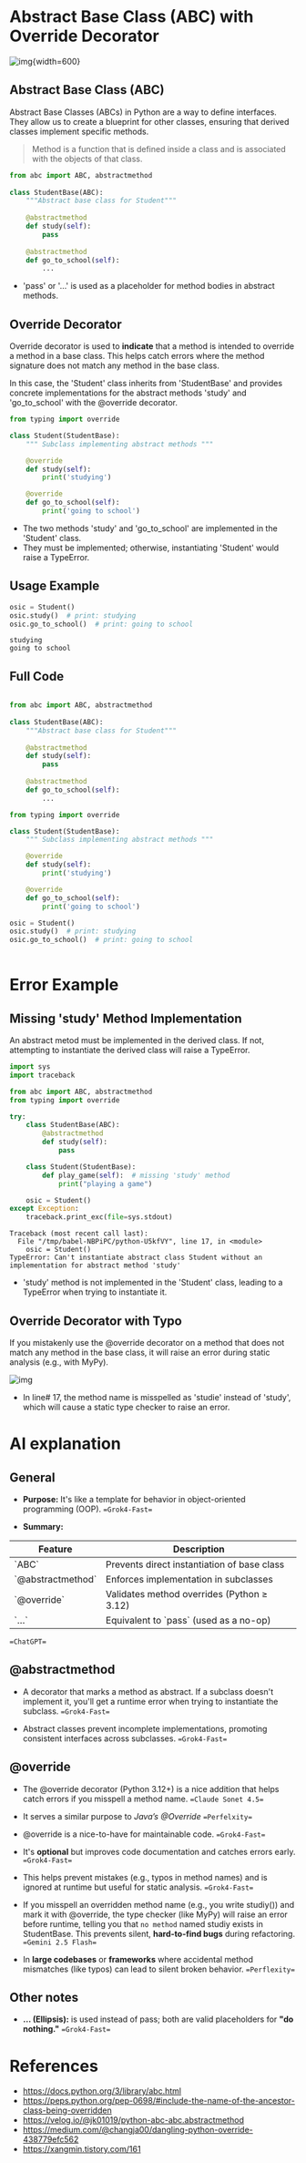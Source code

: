 # Abstract Base Class (ABC) with Override Decorator

![img](./img/abstract_override.png){width=600}


## Abstract Base Class (ABC)

Abstract Base Classes (ABCs) in Python are a way to define interfaces. They allow us to create a blueprint for other classes, ensuring that derived classes implement specific methods.

> Method is a function that is defined inside a class and is associated with the objects of that class.

```python
from abc import ABC, abstractmethod
 
class StudentBase(ABC):
	"""Abstract base class for Student"""
	
    @abstractmethod
    def study(self):
        pass
 
    @abstractmethod
    def go_to_school(self):
        ...
```

-   'pass' or '&#x2026;' is used as a placeholder for method bodies in abstract methods.


## Override Decorator

Override decorator is used to **indicate** that <span class="underline">a method is intended to override a method in a base class</span>. This <span class="underline">helps catch errors</span> where the method signature does not match any method in the base class.

In this case, the 'Student' class inherits from 'StudentBase' and provides concrete implementations for the abstract methods 'study' and 'go\_to\_school' with the @override decorator.

```python
from typing import override

class Student(StudentBase):
	""" Subclass implementing abstract methods """

    @override
    def study(self):
        print('studying')

    @override
    def go_to_school(self):
        print('going to school')
```

-   The two methods 'study' and 'go\_to\_school' are implemented in the 'Student' class.
-   They must be implemented; otherwise, instantiating 'Student' would raise a TypeError.


## Usage Example

```python
osic = Student()
osic.study()  # print: studying
osic.go_to_school()  # print: going to school
```

    studying
    going to school


## Full Code

```python

from abc import ABC, abstractmethod
 
class StudentBase(ABC):
	"""Abstract base class for Student"""
	
    @abstractmethod
    def study(self):
        pass
 
    @abstractmethod
    def go_to_school(self):
        ...

from typing import override

class Student(StudentBase):
	""" Subclass implementing abstract methods """

    @override
    def study(self):
        print('studying')

    @override
    def go_to_school(self):
        print('going to school')

osic = Student()
osic.study()  # print: studying
osic.go_to_school()  # print: going to school
	
```


# Error Example


## Missing 'study' Method Implementation

An abstract metod must be implemented in the derived class. If not, attempting to instantiate the derived class will raise a TypeError.

```python
import sys
import traceback

from abc import ABC, abstractmethod
from typing import override

try:
    class StudentBase(ABC):
        @abstractmethod
        def study(self):
            pass

    class Student(StudentBase):
        def play_game(self):  # missing 'study' method
            print("playing a game")

    osic = Student()
except Exception:
    traceback.print_exc(file=sys.stdout)
```

    Traceback (most recent call last):
      File "/tmp/babel-NBPiPC/python-U5kfVY", line 17, in <module>
        osic = Student()
    TypeError: Can't instantiate abstract class Student without an implementation for abstract method 'study'

-   'study' method is not implemented in the 'Student' class, leading to a TypeError when trying to instantiate it.


## Override Decorator with Typo

If you mistakenly use the @override decorator on a method that does not match any method in the base class, it will raise an error during static analysis (e.g., with MyPy).

![img](./img/override_error.png)

-   In line# 17, the method name is misspelled as 'studie' instead of 'study', which will cause a static type checker to raise an error.


# AI explanation


## General

-   **Purpose:** It's like a template for behavior in object-oriented programming (OOP). `=Grok4-Fast=`

-   **Summary:** 

| Feature             | Description                                 |
|------------------- |------------------------------------------- |
| \`ABC\`             | Prevents direct instantiation of base class |
| \`@abstractmethod\` | Enforces implementation in subclasses       |
| \`@override\`       | Validates method overrides (Python ≥ 3.12) |
| \`&#x2026;\`        | Equivalent to \`pass\` (used as a no-op)    |

`=ChatGPT=`


## @abstractmethod

-   A decorator that marks a method as abstract. If a subclass doesn't implement it, you'll get a runtime error when trying to instantiate the subclass. `=Grok4-Fast=`

-   Abstract classes prevent incomplete implementations, promoting consistent interfaces across subclasses. `=Grok4-Fast=`


## @override

-   The @override decorator (Python 3.12+) is a nice addition that helps catch errors if you misspell a method name. `=Claude Sonet 4.5=`

-   It serves a similar purpose to *Java’s @Override* `=Perfelxity=`

-   @override is a nice-to-have for maintainable code. `=Grok4-Fast=`

-   It's **optional** but improves code documentation and catches errors early. `=Grok4-Fast=`

-   This helps prevent mistakes (e.g., typos in method names) and is ignored at runtime but useful for static analysis. `=Grok4-Fast=`

-   If you misspell an overridden method name (e.g., you write studiy()) and mark it with @override, the type checker (like MyPy) will raise an error before runtime, telling you that `no method` named studiy exists in StudentBase. This prevents silent, **hard-to-find bugs** during refactoring. `=Gemini 2.5 Flash=`

-   In **large codebases** or **frameworks** where accidental method mismatches (like typos) can lead to silent broken behavior. `=Perflexity=`


## Other notes

-   **&#x2026; (Ellipsis):** is used instead of pass; both are valid placeholders for **"do nothing."** `=Grok4-Fast=`


# References

-   <https://docs.python.org/3/library/abc.html>
-   <https://peps.python.org/pep-0698/#include-the-name-of-the-ancestor-class-being-overridden>
-   <https://velog.io/@jk01019/python-abc-abc.abstractmethod>
-   <https://medium.com/@changja00/dangling-python-override-438779efc562>
-   <https://xangmin.tistory.com/161>
